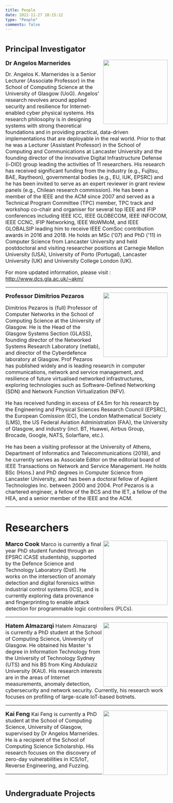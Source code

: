 ```yaml
---
title: People
date: 2022-11-27 10:15:12
type: "People"
comments: false
---
```


# <font size=5>Principal Investigator</font>
<img align="right" width="200" height="200" src="https://raw.githubusercontent.com/mzlogin/mzlogin.github.io/master/images/posts/markdown/demo.png"/>

<font size=4>**Dr Angelos Marnerides**</font>

<font size = 3>Dr. Angelos K. Marnerides is a Senior Lecturer (Associate Professor) in the School of Computing Science at the University of Glasgow (UoG). Angelos' research revolves around applied security and resilience for Internet-enabled cyber physical systems. His research philosophy is in designing systems with strong theoretical foundations and in providing practical, data-driven implementations that are deployable in the real world. Prior to that he was a Lecturer (Assistant Professor) in the School of Computing and Communications at Lancaster University and the founding director of the innovative Digital Infrastructure Defense (i-DID) group leading the activities of 11 researchers. His research has received significant funding from the industry (e.g., Fujitsu, BAE, Raytheon), governmental bodies (e.g., EU, IUK, EPSRC) and he has been invited to serve as an expert reviewer in grant review panels (e.g., Chilean research commission). He has been a member of the IEEE and the ACM since 2007 and served as a Technical Program Committee (TPC) member, TPC track and workshop co-chair and organiser for several top IEEE and IFIP conferences including IEEE ICC, IEEE GLOBECOM, IEEE INFOCOM, IEEE CCNC, IFIP Networking, IEEE WoWMoM, and IEEE GLOBALSIP leading him to receive IEEE ComSoc contribution awards in 2016 and 2018. He holds an MSc ('07) and PhD ('11) in Computer Science from Lancaster University and held postdoctoral and visiting researcher positions at Carnegie Mellon University (USA), University of Porto (Portugal), Lancaster University (UK) and University College London (UK).

<font size=3>For more updated information, please visit : http://www.dcs.gla.ac.uk/~akm/</font>

---

<font size=4>**Professor Dimitrios Pezaros**</font>
<img align="right" width="200" height="200" src="https://raw.githubusercontent.com/mzlogin/mzlogin.github.io/master/images/posts/markdown/demo.png"/>

<font size=3>Dimitrios Pezaros is (full) Professor of Computer Networks in the School of Computing Science at the University of Glasgow. He is the Head of the Glasgow Systems Section (GLASS), founding director of the Networked Systems Research Laboratory (netlab), and director of the Cyberdefence laboratory at Glasgow. Prof Pezaros has published widely and is leading research in computer communications, network and service management, and resilience of future virtualised networked infrastructures, exploring technologies such as Software-Defined Networking (SDN) and Network Function Virtualization (NFV).</font>

<font size=3>He has received funding in excess of £4.5m for his research by the Engineering and Physical Sciences Research Council (EPSRC), the European Comission (EC), the London Mathematical Society (LMS), the US Federal Aviation Administration (FAA), the University of Glasgow, and industry (incl. BT, Huawei, Airbus Group, Brocade, Google, NATS, Solarflare, etc.).</font>

<font size=3>He has been a visiting professor at the University of Athens, Department of Informatics and Telecommunications (2019), and he currently serves as Associate Editor on the editorial board of IEEE Transactions on Network and Service Management. He holds BSc (Hons.) and PhD degrees in Computer Science from Lancaster University, and has been a doctoral fellow of Agilent Technologies Inc. between 2000 and 2004. Prof Pezaros is a chartered engineer, a fellow of the BCS and the IET, a fellow of the HEA, and a senior member of the IEEE and the ACM.
</font>

---

# Researchers

<font size=4>**Marco Cook**</font>
<img align="right" width="200" height="200" src="https://raw.githubusercontent.com/mzlogin/mzlogin.github.io/master/images/posts/markdown/demo.png"/>
<font size=3>Marco is currently a final year PhD student funded through an EPSRC iCASE studentship, supported by the Defence Science and Technology Laboratory (Dstl). He works on the intersection of anomaly detection and digital forensics within industrial control systems (ICS), and is currently exploring data provenance and fingerprinting to enable attack detection for programmable logic controllers (PLCs).</font>

---

<font size=4>**Hatem Almazarqi**</font>
<img align="right" width="200" height="200" src="https://raw.githubusercontent.com/mzlogin/mzlogin.github.io/master/images/posts/markdown/demo.png"/>
<font size=3>Hatem Almazarqi is currently a PhD student at the School of Computing Science, University of Glasgow. He obtained his Master 's degree in Information Technology from the University of Technology Sydney (UTS) and his BS from King Abdulaziz University (KAU). His research interests are in the areas of Internet measurements, anomaly detection, cybersecurity and network security. Currently, his research work focuses on profiling of large-scale IoT-based botnets.</font>

---

<font size=4>**Kai Feng**</font>
<img align="right" width="200" height="200" src="https://raw.githubusercontent.com/mzlogin/mzlogin.github.io/master/images/posts/markdown/demo.png"/>
<font size=3>Kai Feng is currently a PhD student at the School of Computing Science, University of Glasgow, supervised by Dr Angelos Marnerides. He is a recipient of the School of Computing Science Scholarship. His research focuses on the discovery of zero-day vulnerabilities in ICS/IoT, Reverse Engineering, and Fuzzing.</font>

---

# <font size= 5>Undergraduate Projects</font> 
